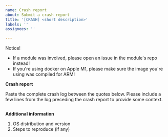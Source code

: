 ```yaml
---
name: Crash report
about: Submit a crash report
title: '[CRASH] <short description>'
labels: ''
assignees: ''

---
```


Notice!
- If a module was involved, please open an issue in the module's repo instead!
- If you're using docker on Apple M1, please make sure the image you're using was compiled for ARM!


**Crash report**

Paste the complete crash log between the quotes below. Please include a few lines from the log preceding the crash report to provide some context.

```
```

**Additional information**

1. OS distribution and version
2. Steps to reproduce (if any)
